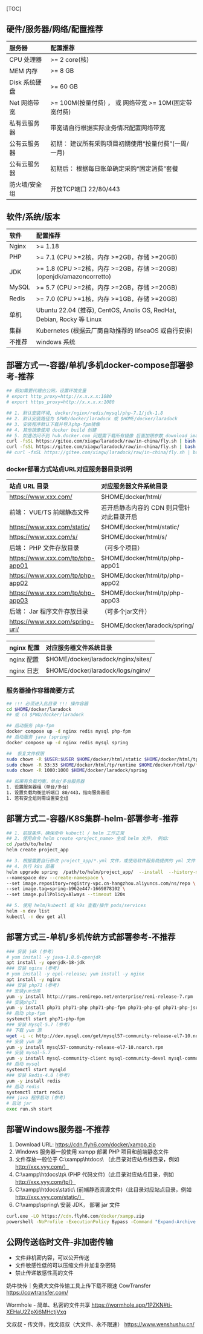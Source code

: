[TOC]

## 硬件/服务器/网络/配置推荐
|  服务器  | 配置推荐 |
| :------------ | :------------ |
| CPU 处理器 | >= 2 core(核) |
| MEM 内存 | >= 8 GB  |
| Disk 系统硬盘 |  >= 60 GB  |
| Net 网络带宽 |  >= 100M(按量付费) ， 或 网络带宽 >= 10M(固定带宽付费) |
| 私有云服务器 | 带宽请自行根据实际业务情况配置网络带宽 |
| 公有云服务器 | 初期： 建议所有采购项目初期使用“按量付费”(一周/一月) |
| 公有云服务器 | 初期后： 根据每日账单确定采购“固定消费”套餐 |
| 防火墙/安全组 |  开放TCP端口 22/80/443 |

## 软件/系统/版本
|  软件  | 配置推荐 |
| :------------ | :------------ |
| Nginx | >= 1.18 |
| PHP | >= 7.1 (CPU >=2核，内存 >=2GB，存储 >=20GB) |
| JDK | >= 1.8 (CPU >=2核，内存 >=2GB，存储 >=20GB) (openjdk/amazoncorretto) |
| MySQL | >= 5.7 (CPU >=2核，内存 >=2GB，存储 >=20GB) |
| Redis | >= 7.0 (CPU >=1核，内存 >=1GB，存储 >=20GB) |
| 单机 | Ubuntu 22.04 (推荐), CentOS, Anolis OS, RedHat, Debian, Rocky 等 Linux |
| 集群 | Kubernetes (根据云厂商自动推荐的 lifseaOS 或自行安排) |
| 不推荐 | windows 系统 |


## 部署方式一-容器/单机/多机docker-compose部署参考-推荐
```sh
## 假如需要代理出公网，设置环境变量
# export http_proxy=http://x.x.x.x:1080
# export https_proxy=http://x.x.x.x:1080

## 1. 默认安装环境, docker/nginx/redis/mysql/php-7.1/jdk-1.8
## 2. 默认安装路径为 $PWD/docker/laradock 或 $HOME/docker/laradock
## 3. 安装程序默认下载并导入php-fpm镜像
## 4. 其他镜像使用 docker build 创建
## 5. 如遇访问不到 hub.docker.com 问题需下载所有镜像 后面加跟参数 download_image
curl -fsSL https://gitee.com/xiagw/laradock/raw/in-china/fly.sh | bash -s nginx php redis mysql
curl -fsSL https://gitee.com/xiagw/laradock/raw/in-china/fly.sh | bash -s nginx java redis mysql
## curl -fsSL https://gitee.com/xiagw/laradock/raw/in-china/fly.sh | bash -s nginx java redis mysql download_image
```


### docker部署方式站点URL对应服务器目录说明
|  站点 URL 目录  | 对应服务器文件系统目录 |
| :------------ | :------------ |
| https://www.xxx.com/ | $HOME/docker/html/ |
| 前端： VUE/TS 前端静态文件  | 若开启静态内容的 CDN 则只需针对此目录开启 |
| https://www.xxx.com/static/ | $HOME/docker/html/static/ |
| https://www.xxx.com/s/ |  $HOME/docker/html/s/ |
| 后端： PHP 文件存放目录 | （可多个项目） |
| https://www.xxx.com/tp/php-app01 | $HOME/docker/html/tp/php-app01 |
| https://www.xxx.com/tp/php-app02 | $HOME/docker/html/tp/php-app02 |
| https://www.xxx.com/tp/php-app03 | $HOME/docker/html/tp/php-app03 |
| 后端： Jar 程序文件存放目录 | （可多个jar文件） |
| https://www.xxx.com/spring-uri/ | $HOME/docker/laradock/spring/ |


| nginx 配置  | 对应服务器文件系统目录 |
| :------------ | :------------ |
| nginx 配置 | $HOME/docker/laradock/nginx/sites/ |
| nginx 日志 | $HOME/docker/laradock/logs/nginx/ |


### 服务器操作容器简要方式
```sh
## !!! 必须进入此目录 !!! 操作容器
cd $HOME/docker/laradock
## 或 cd $PWD/docker/laradock

## 启动服务 php-fpm
docker compose up -d nginx redis mysql php-fpm
## 启动服务 java (spring)
docker compose up -d nginx redis mysql spring

##  恢复文件权限
sudo chown -R $USER:$USER $HOME/docker/html/static $HOME/docker/html/tp
sudo chown -R 33:33 $HOME/docker/html/tp/runtime $HOME/docker/html/tp/*/runtime
sudo chown -R 1000:1000 $HOME/docker/laradock/spring

## 如果有负载均衡，单台/多台服务器
1. 设置服务器组（单台/多台）
1. 设置负载均衡监听端口 80/443，指向服务器组
1. 若有安全组则需设置安全组

```

## 部署方式二-容器/K8S集群-helm-部署参考-推荐
```sh
## 1. 前提条件，确保命令 kubectl / helm 工作正常
## 2. 使用命令 helm create <project_name> 生成 helm 文件， 例如:
cd /path/to/helm/
helm create project_app

## 3. 根据需要自行修改 project_app/*.yml 文件，或使用软件服务商提供的 yml 文件
## 4. 执行 k8s 部署
helm upgrade spring  /path/to/helm/project_app/  --install  --history-max 1 \
--namespace dev --create-namespace \
--set image.repository=registry-vpc.cn-hangzhou.aliyuncs.com/ns/repo \
--set image.tag=spring-b962e447-1669878102 \
--set image.pullPolicy=Always --timeout 120s

## 5. 使用 helm/kubectl 或 k9s 查看/操作 pods/services
helm -n dev list
kubectl -n dev get all
```

## 部署方式三-单机/多机传统方式部署参考-不推荐
```sh
### 安装 jdk (参考)
# yum install -y java-1.8.0-openjdk
apt install -y openjdk-18-jdk
### 安装 nginx (参考)
# yum install -y epel-release; yum install -y nginx
apt install -y nginx
### 安装 php71 (参考)
## 安装yum仓库
yum -y install http://rpms.remirepo.net/enterprise/remi-release-7.rpm
## 安装php71
yum -y install php71 php71-php php71-php-fpm php71-php-gd php71-php-json php71-php-mbstring php71-php-mysqlnd php71-php-xml php71-php-xmlrpc php71-php-redis php71-php-pecl-mongodb php71-php-pecl-imagick php71-php-mcrypt php71-php-bcmath php71-php-gmp php71-php-pecl-mysql php71-php-pecl-zip php71-php-soap php71-php-process php71-php-gnupg php71-php-amqp php71-php-opcache
## 启动 php-fpm
systemctl start php71-php-fpm
### 安装 Mysql-5.7 (参考)
## 下载 yum 源
wget -i -c http://dev.mysql.com/get/mysql57-community-release-el7-10.noarch.rpm
## 安装 yum 源
yum -y install mysql57-community-release-el7-10.noarch.rpm
## 安装 mysql-5.7
yum -y install mysql-community-client mysql-community-devel mysql-community-libs mysql-community-server
## 启动 mysql
systemctl start mysqld
### 安装 Redis-4.0 (参考)
yum -y install redis
## 启动 redis
systemctl start redis
### java 程序启动 (参考)
# 启动 jar
exec run.sh start
```

## 部署Windows服务器-不推荐
1. Download URL: https://cdn.flyh6.com/docker/xampp.zip
1. Windows 服务器一般使用 xampp 部署 PHP 项目和前端静态文件
1. 文件存放一般位于 C:\xampp\htdocs\ （此目录对应站点根目录，例如 http://xxx.yyy.com/）
1. C:\xampp\htdocs\tp\ (PHP 代码文件)（此目录对应站点目录，例如 http://xxx.yyy.com/tp/）
1. C:\xampp\htdocs\static\ (前端静态资源文件)（此目录对应站点目录，例如 http://xxx.yyy.com/static/）
1. C:\xampp\spring\ 安装 JDK， 部署 jar 文件
```bat
curl.exe -LO https://cdn.flyh6.com/docker/xampp.zip
powershell -NoProfile -ExecutionPolicy Bypass -Command "Expand-Archive .\xampp.zip C:\xampp\"
```


## 公网传送临时文件-非加密传输
- 文件非机密内容，可以公开传送
- 文件敏感性低的可以压缩文件并加复杂密码
- 禁止传递敏感性高的文件

奶牛快传｜免费大文件传输工具上传下载不限速 CowTransfer
https://cowtransfer.com/

Wormhole - 简单、私密的文件共享
https://wormhole.app/1PZKN#ti-XEHaU2ZpXi6MHctjVxg

文叔叔 - 传文件，找文叔叔（大文件、永不限速）
https://www.wenshushu.cn/
